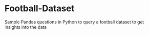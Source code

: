# Football-Dataset
Sample Pandas questions in Python to query a football dataset to get insights into the data
